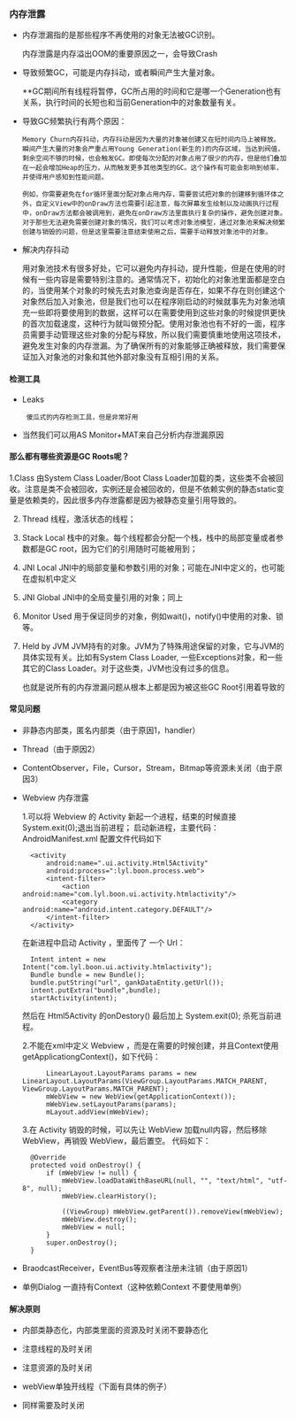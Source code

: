 ### 内存泄露


- 内存泄漏指的是那些程序不再使用的对象无法被GC识别。


    内存泄露是内存溢出OOM的重要原因之一，会导致Crash


- 导致频繁GC，可能是内存抖动，或者瞬间产生大量对象。
  
  
    **GC期间所有线程将暂停，GC所占用的时间和它是哪一个Generation也有关系，执行时间的长短也和当前Generation中的对象数量有关。
    
- 导致GC频繁执行有两个原因：

      
      Memory Churn内存抖动，内存抖动是因为大量的对象被创建又在短时间内马上被释放。
      瞬间产生大量的对象会严重占用Young Generation(新生的)的内存区域，当达到阀值，剩余空间不够的时候，也会触发GC。即使每次分配的对象占用了很少的内存，但是他们叠加在一起会增加Heap的压力，从而触发更多其他类型的GC。这个操作有可能会影响到帧率，并使得用户感知到性能问题。
      
      例如，你需要避免在for循环里面分配对象占用内存，需要尝试把对象的创建移到循环体之外，自定义View中的onDraw方法也需要引起注意，每次屏幕发生绘制以及动画执行过程中，onDraw方法都会被调用到，避免在onDraw方法里面执行复杂的操作，避免创建对象。对于那些无法避免需要创建对象的情况，我们可以考虑对象池模型，通过对象池来解决频繁创建与销毁的问题，但是这里需要注意结束使用之后，需要手动释放对象池中的对象。
      
-  解决内存抖动 


      用对象池技术有很多好处，它可以避免内存抖动，提升性能，但是在使用的时候有一些内容是需要特别注意的。通常情况下，初始化的对象池里面都是空白的，当使用某个对象的时候先去对象池查询是否存在，如果不存在则创建这个对象然后加入对象池，但是我们也可以在程序刚启动的时候就事先为对象池填充一些即将要使用到的数据，这样可以在需要使用到这些对象的时候提供更快的首次加载速度，这种行为就叫做预分配。使用对象池也有不好的一面，程序员需要手动管理这些对象的分配与释放，所以我们需要慎重地使用这项技术，避免发生对象的内存泄漏。为了确保所有的对象能够正确被释放，我们需要保证加入对象池的对象和其他外部对象没有互相引用的关系。

#### 检测工具
 
 - Leaks   
   
        傻瓜式的内存检测工具，但是非常好用
         
 - 当然我们可以用AS Monitor+MAT来自己分析内存泄漏原因
 
 
#### 那么都有哪些资源是GC Roots呢？
   
   1.Class 由System Class Loader/Boot Class Loader加载的类，这些类不会被回收。注意是类不会被回收，实例还是会被回收的，但是不依赖实例的静态static变量是依赖类的，因此很多内存泄露都是因为被静态变量引用导致的。
   
   2. Thread 线程，激活状态的线程；
   
   3. Stack Local 栈中的对象。每个线程都会分配一个栈，栈中的局部变量或者参数都是GC root，因为它们的引用随时可能被用到；
   
   4. JNI Local JNI中的局部变量和参数引用的对象；可能在JNI中定义的，也可能在虚拟机中定义
   
   5. JNI Global JNI中的全局变量引用的对象；同上
   
   6. Monitor Used 用于保证同步的对象，例如wait()，notify()中使用的对象、锁等。
   
   7. Held by JVM JVM持有的对象。JVM为了特殊用途保留的对象，它与JVM的具体实现有关。比如有System Class Loader, 一些Exceptions对象，和一些其它的Class Loader。对于这些类，JVM也没有过多的信息。
   
        也就是说所有的内存泄漏问题从根本上都是因为被这些GC Root引用着导致的
        
#### 常见问题

- 非静态内部类，匿名内部类（由于原因1，handler）

- Thread（由于原因2）

- ContentObserver，File，Cursor，Stream，Bitmap等资源未关闭（由于原因3）

- Webview 内存泄露
 

        
    1.可以将 Webview 的 Activity 新起一个进程，结束的时候直接System.exit(0);退出当前进程；
    启动新进程，主要代码： AndroidManifest.xml 配置文件代码如下
    
        <activity
            android:name=".ui.activity.Html5Activity"
            android:process=":lyl.boon.process.web">
            <intent-filter>
                <action android:name="com.lyl.boon.ui.activity.htmlactivity"/>
                <category android:name="android.intent.category.DEFAULT"/>
            </intent-filter>
        </activity>
    在新进程中启动 Activity ，里面传了 一个 Url：
    
        Intent intent = new Intent("com.lyl.boon.ui.activity.htmlactivity");
        Bundle bundle = new Bundle();
        bundle.putString("url", gankDataEntity.getUrl());
        intent.putExtra("bundle",bundle);
        startActivity(intent);
    然后在 Html5Activity 的onDestory() 最后加上 System.exit(0); 杀死当前进程。
    
    2.不能在xml中定义 Webview ，而是在需要的时候创建，并且Context使用 getApplicationgContext()，如下代码：
    
            LinearLayout.LayoutParams params = new LinearLayout.LayoutParams(ViewGroup.LayoutParams.MATCH_PARENT, ViewGroup.LayoutParams.MATCH_PARENT);
            mWebView = new WebView(getApplicationContext());
            mWebView.setLayoutParams(params);
            mLayout.addView(mWebView);
    3.在 Activity 销毁的时候，可以先让 WebView 加载null内容，然后移除 WebView，再销毁 WebView，最后置空。
    代码如下：
    
        @Override
        protected void onDestroy() {
            if (mWebView != null) {
                mWebView.loadDataWithBaseURL(null, "", "text/html", "utf-8", null);
                mWebView.clearHistory();
    
                ((ViewGroup) mWebView.getParent()).removeView(mWebView);
                mWebView.destroy();
                mWebView = null;
            }
            super.onDestroy();
        }



- BraodcastReceiver，EventBus等观察者注册未注销（由于原因1）

- 单例Dialog 一直持有Context（这种依赖Context 不要使用单例）

#### 解决原则

- 内部类静态化，内部类里面的资源及时关闭不要静态化

- 注意线程的及时关闭

- 注意资源的及时关闭

- webView单独开线程（下面有具体的例子）

- 同样需要及时关闭